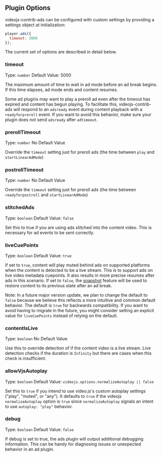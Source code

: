 ## Plugin Options

videojs-contrib-ads can be configured with custom settings by providing a settings object at initialization:

```js
player.ads({
  timeout: 3000
});
```

The current set of options are described in detail below.

### timeout

Type: `number`
Default Value: 5000

The maximum amount of time to wait in ad mode before an ad break begins. If this time elapses, ad mode ends and content resumes.

Some ad plugins may want to play a preroll ad even after the timeout has expired and content has begun playing. To facilitate this, videojs-contrib-ads will respond to an `adsready` event during content playback with a `readyforpreroll` event. If you want to avoid this behavior, make sure your plugin does not send `adsready` after `adtimeout`.

### prerollTimeout

Type: `number`
No Default Value

Override the `timeout` setting just for preroll ads (the time between `play` and `startLinearAdMode`)

### postrollTimeout

Type: `number`
No Default Value

Override the `timeout` setting just for preroll ads (the time between `readyforpostroll` and `startLinearAdMode`)

### stitchedAds

Type: `boolean`
Default Value: `false`

Set this to true if you are using ads stitched into the content video. This is necessary for ad events to be sent correctly.

### liveCuePoints

Type: `boolean`
Default Value: `true`

If set to `true`, content will play muted behind ads on supported platforms when the content is detected to be a live stream. This is to support ads on live video metadata cuepoints. It also results in more precise resumes after ads in this scenario. If set to `false`, the [snapshot](snapshot.md) feature will be used to restore content to its previous state after an ad break.

Note: In a future major version update, we plan to change the default to `false` because we believe this reflects a more intuitive and common default behavior. The default is `true` for backwards compatibility. If you want to avoid having to migrate in the future, you might consider setting an explicit value for `liveCuePoints` instead of relying on the default.

### contentIsLive

Type: `boolean`
No Default Value

Use this to override detection of if the content video is a live stream. Live detection checks if the duration is `Infinity` but there are cases when this check is insufficient.

### allowVjsAutoplay

Type: `boolean`
Default Value: `videojs.options.normalizeAutoplay || false`

Set this to `true` if you intend to use video.js's custom autoplay settings ("play", "muted", or "any"). It defaults to `true` if the videojs `normalizeAutoplay` option is `true` since `normalizeAutoplay` signals an intent to use `autoplay: "play"` behavior.

### debug

Type: `boolean`
Default Value: `false`

If debug is set to true, the ads plugin will output additional debugging information.
This can be handy for diagnosing issues or unexpected behavior in an ad plugin.
